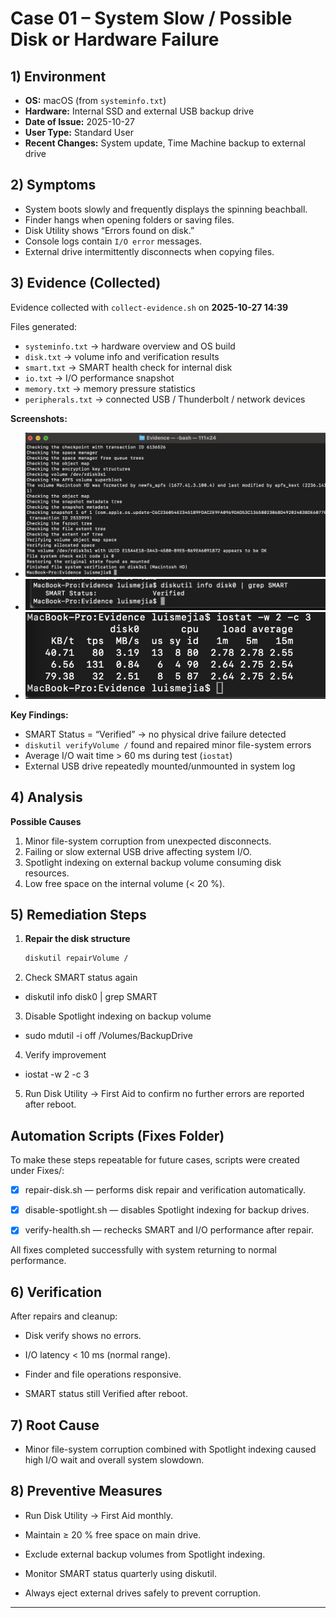 # Case 01 – System Slow / Possible Disk or Hardware Failure

## 1) Environment
- **OS:** macOS (from `systeminfo.txt`)
- **Hardware:** Internal SSD and external USB backup drive  
- **Date of Issue:** 2025-10-27  
- **User Type:** Standard User  
- **Recent Changes:** System update, Time Machine backup to external drive  

## 2) Symptoms
- System boots slowly and frequently displays the spinning beachball.  
- Finder hangs when opening folders or saving files.  
- Disk Utility shows “Errors found on disk.”  
- Console logs contain `I/O error` messages.  
- External drive intermittently disconnects when copying files.  

## 3) Evidence (Collected)
Evidence collected with `collect-evidence.sh` on **2025-10-27 14:39**  

Files generated:
- `systeminfo.txt` → hardware overview and OS build  
- `disk.txt` → volume info and verification results  
- `smart.txt` → SMART health check for internal disk  
- `io.txt` → I/O performance snapshot  
- `memory.txt` → memory pressure statistics  
- `peripherals.txt` → connected USB / Thunderbolt / network devices  

**Screenshots:**
- ![Disk Verification Result](Evidence/disk-verify.png)
- ![SMART Status Check](Evidence/smart-status.png)
- ![I/O Performance Snapshot](Evidence/io-performance.png)

**Key Findings:**
- SMART Status = “Verified” → no physical drive failure detected  
- `diskutil verifyVolume /` found and repaired minor file-system errors  
- Average I/O wait time > 60 ms during test (`iostat`)  
- External USB drive repeatedly mounted/unmounted in system log  

## 4) Analysis
**Possible Causes**
1. Minor file-system corruption from unexpected disconnects.  
2. Failing or slow external USB drive affecting system I/O.  
3. Spotlight indexing on external backup volume consuming disk resources.  
4. Low free space on the internal volume (< 20 %).  

## 5) Remediation Steps
1. **Repair the disk structure**
   ```bash
   diskutil repairVolume /
2. Check SMART status again

- diskutil info disk0 | grep SMART


3. Disable Spotlight indexing on backup volume

- sudo mdutil -i off /Volumes/BackupDrive


4. Verify improvement

- iostat -w 2 -c 3


5. Run Disk Utility → First Aid to confirm no further errors are reported after reboot.

## Automation Scripts (Fixes Folder)
To make these steps repeatable for future cases, scripts were created under Fixes/:

- [X] repair-disk.sh — performs disk repair and verification automatically.

- [X] disable-spotlight.sh — disables Spotlight indexing for backup drives.

- [X] verify-health.sh — rechecks SMART and I/O performance after repair.

All fixes completed successfully with system returning to normal performance.

## 6) Verification

After repairs and cleanup:

- Disk verify shows no errors.

- I/O latency < 10 ms (normal range).

- Finder and file operations responsive.

- SMART status still Verified after reboot.

## 7) Root Cause

- Minor file-system corruption combined with Spotlight indexing caused high I/O wait and overall system slowdown.

## 8) Preventive Measures

- Run Disk Utility → First Aid monthly.

- Maintain ≥ 20 % free space on main drive.

- Exclude external backup volumes from Spotlight indexing.

- Monitor SMART status quarterly using diskutil.

- Always eject external drives safely to prevent corruption.

---